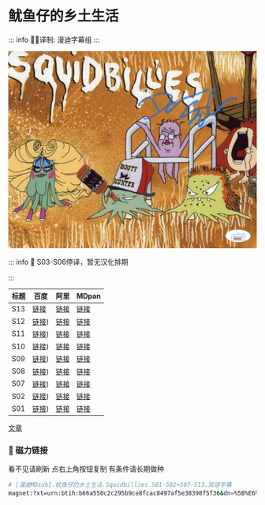 # 鱿鱼仔的乡土生活

::: info
✍🏻译制: 漫迪字幕组
:::

![img022_f50a6080-88f9-4a3e-9c77-951f681160bd_1024x1024@2x.jpg](img022_f50a6080-88f9-4a3e-9c77-951f681160bd_1024x10242x.jpg)

::: info
🦑 S03-S06停译，暂无汉化排期

:::

| 标题 | 百度 | 阿里 | MDpan |
| --- | --- | --- | --- |
| S13 |[链接](https://pan.baidu.com/s/1qjSJLvK_I5sz6IHnlJlt4g?pwd=jypy?pwd=jypy) |[链接](https://www.aliyundrive.com/s/KUuXXVosDjm) |[链接](https://mdpan.tk/%E9%B1%BF%E9%B1%BC%E4%BB%94%E7%9A%84%E4%B9%A1%E5%9C%9F%E7%94%9F%E6%B4%BB) |
| S12 |[链接](https://pan.baidu.com/s/1sxuJFRIzpJrRxlH9NbvRQg（提取码：8s70)) |[链接](https://www.aliyundrive.com/s/KUuXXVosDjm) |[链接](https://mdpan.tk/%E9%B1%BF%E9%B1%BC%E4%BB%94%E7%9A%84%E4%B9%A1%E5%9C%9F%E7%94%9F%E6%B4%BB) |
| S11 |[链接](https://pan.baidu.com/s/1cwPdmcDrKhTXMpFhKftECQ（提取码：fi9c)) |[链接](https://www.aliyundrive.com/s/KUuXXVosDjm) |[链接](https://mdpan.tk/%E9%B1%BF%E9%B1%BC%E4%BB%94%E7%9A%84%E4%B9%A1%E5%9C%9F%E7%94%9F%E6%B4%BB) |
| S10 |[链接](https://pan.baidu.com/s/1iAC620awEiqNRVVafIUQ3Q（提取码：5vts)) |[链接](https://www.aliyundrive.com/s/KUuXXVosDjm) |[链接](https://mdpan.tk/%E9%B1%BF%E9%B1%BC%E4%BB%94%E7%9A%84%E4%B9%A1%E5%9C%9F%E7%94%9F%E6%B4%BB) |
| S09 |[链接](https://pan.baidu.com/s/12JawKncjfxzmklltVgG7NA（提取码：l0by)) |[链接](https://www.aliyundrive.com/s/KUuXXVosDjm) |[链接](https://mdpan.tk/%E9%B1%BF%E9%B1%BC%E4%BB%94%E7%9A%84%E4%B9%A1%E5%9C%9F%E7%94%9F%E6%B4%BB) |
| S08 |[链接](https://pan.baidu.com/s/1p_oKNyvHXyu8W3OF1sVt1g（提取码：f0u4)) |[链接](https://www.aliyundrive.com/s/KUuXXVosDjm) |[链接](https://mdpan.tk/%E9%B1%BF%E9%B1%BC%E4%BB%94%E7%9A%84%E4%B9%A1%E5%9C%9F%E7%94%9F%E6%B4%BB) |
| S07 |[链接](https://pan.baidu.com/s/1bpAZkhXFaciPYVE971n_Gw（提取码：bs7j)) |[链接](https://www.aliyundrive.com/s/KUuXXVosDjm) |[链接](https://mdpan.tk/%E9%B1%BF%E9%B1%BC%E4%BB%94%E7%9A%84%E4%B9%A1%E5%9C%9F%E7%94%9F%E6%B4%BB) |
| S02 |[链接](https://pan.baidu.com/s/1hBa4Nz_x9t8Q49ZYddWYoQ（提取码：q8bu)) |[链接](https://www.aliyundrive.com/s/KUuXXVosDjm) |[链接](https://mdpan.tk/%E9%B1%BF%E9%B1%BC%E4%BB%94%E7%9A%84%E4%B9%A1%E5%9C%9F%E7%94%9F%E6%B4%BB) |
| S01 |[链接](https://pan.baidu.com/s/19_TZUQtgikD-xYZEJIceMw（提取码：k8pn)) |[链接](https://www.aliyundrive.com/s/KUuXXVosDjm) |[链接](https://mdpan.tk/%E9%B1%BF%E9%B1%BC%E4%BB%94%E7%9A%84%E4%B9%A1%E5%9C%9F%E7%94%9F%E6%B4%BB) |

[文章](%E6%96%87%E7%AB%A0%2019f362ec56eb40c28662da34c6004a44.csv)

### 🧲 磁力链接

看不见请刷新 点右上角按钮复制 有条件请长期做种

```bash
# [漫迪MDsub].鱿鱼仔的乡土生活.Squidbillies.S01-S02+S07-S13.双语字幕
magnet:?xt=urn:btih:b66a550c2c295b9ce8fcac8497af5e38398f5f36&dn=%5B%E6%BC%AB%E8%BF%AAMDsub%5D.%E9%B1%BF%E9%B1%BC%E4%BB%94%E7%9A%84%E4%B9%A1%E5%9C%9F%E7%94%9F%E6%B4%BB.Squidbillies.S01-S02%2BS07-S13.%E5%8F%8C%E8%AF%AD%E5%AD%97%E5%B9%95&tr=http%3A%2F%2Falltorrents.net%3A80%2Fbt%2Fannounce.php&tr=http%3A%2F%2Fbluebird-hd.org%2Fannounce.php&tr=http%3A%2F%2Fwww.thetradersden.org%2Fforums%2Ftracker%2Fannounce.php&tr=http%3A%2F%2Ftracker.trancetraffic.com%3A80%2Fannounce.php&tr=http%3A%2F%2Firrenhaus.dyndns.dk%3A80%2Fannounce.php&tr=http%3A%2F%2F1337.abcvg.info%3A80%2Fannounce&tr=http%3A%2F%2Fbt.beatrice-raws.org%3A80%2Fannounce&tr=http%3A%2F%2Fwww.tribalmixes.com%3A80%2Fannounce.php&tr=http%3A%2F%2Fwww.wareztorrent.com%3A80%2Fannounce
```